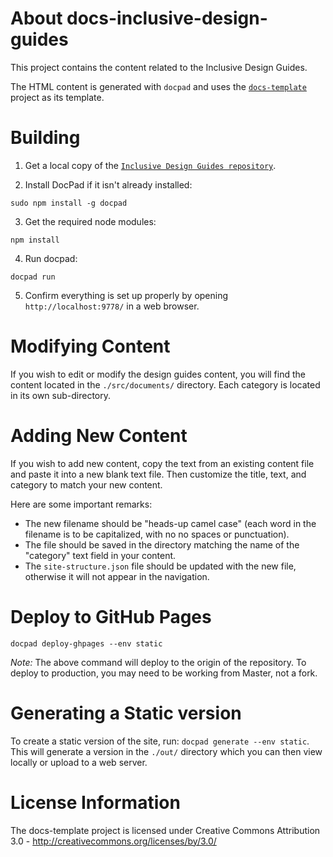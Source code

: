 # About docs-inclusive-design-guides

This project contains the content related to the Inclusive Design Guides.

The HTML content is generated with `docpad` and uses the [`docs-template`](https://github.com/fluid-project/docs-template) project as its template.

# Building

1. Get a local copy of the [`Inclusive Design Guides repository`](https://github.com/fluid-project/docs-inclusive-design-guides).

2. Install DocPad if it isn't already installed:
```
sudo npm install -g docpad
```
3. Get the required node modules:
```
npm install
```
4. Run docpad:
```
docpad run
```
5. Confirm everything is set up properly by opening `http://localhost:9778/` in a web browser.

# Modifying Content

If you wish to edit or modify the design guides content, you will find the content located in the `./src/documents/` directory. Each category is located in its own sub-directory.

# Adding New Content

If you wish to add new content, copy the text from an existing content file and paste it into a new blank text file. Then customize the title, text, and category to match your new content.

Here are some important remarks:

* The new filename should be "heads-up camel case" (each word in the filename is to be capitalized, with no no spaces or punctuation).
* The file should be saved in the directory matching the name of the "category" text field in your content.
* The `site-structure.json` file should be updated with the new file, otherwise it will not appear in the navigation.

# Deploy to GitHub Pages
```
docpad deploy-ghpages --env static
```

*Note:* The above command will deploy to the origin of the repository. To deploy
to production, you may need to be working from Master, not a fork.

# Generating a Static version
To create a static version of the site, run: `docpad generate --env static`. This will generate a version in the `./out/` directory which you can then view locally or upload to a web server.

# License Information
The docs-template project is licensed under Creative Commons Attribution 3.0 - http://creativecommons.org/licenses/by/3.0/

